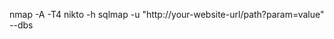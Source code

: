nmap -A -T4 <your-ec2-ip-address>
nikto -h <your-website-url>
sqlmap -u "http://your-website-url/path?param=value" --dbs
